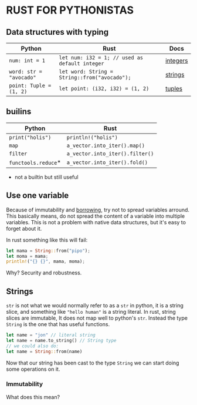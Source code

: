 <!--
.. title: Rust for pythonistas
.. slug: rust-for-pythonistas
.. status: draft
.. date: 2019-05-28 05:54:33 UTC-03:00
.. tags:
.. category:
.. link:
.. description:
.. type: text
-->

# RUST FOR PYTHONISTAS

## Data structures with typing

| Python                  | Rust                                           | Docs       |
| ----------------------- | ---------------------------------------------- | ---------- |
| `num: int = 1`          | `let num: i32 = 1; // used as default integer` | [integers] |
| `word: str = "avocado"` | `let word: String = String::from("avocado");`  | [strings]  |
| `point: Tuple = (1, 2)` | `let point: (i32, i32) = (1, 2)`               | [tuples]   |

## builins

| Python               | Rust                            |
| -------------------- | ------------------------------- |
| `print("holis")`     | `println!("holis")`             |
| `map`                | `a_vector.into_iter().map()`    |
| `filter`             | `a_vector.into_iter().filter()` |
| `functools.reduce`\* | `a_vector.into_iter().fold()`   |

- not a builtin but still useful

## Use one variable

Because of immutability and [borrowing][borrowing], try not to spread variables arround.
This basically means, do not spread the content of a variable into multiple variables.
This is not a problem with native data structures, but it's easy to forget about it.

In rust something like this will fail:

```rust
let mama = String::from("pipo");
let moma = mama;
println!("{} {}", mama, moma);
```

Why? Security and robustness.

## Strings

`str` is not what we would normally refer to as a `str` in python, it is a string slice,
and something like `"hello human"` is a string literal.
In rust, string slices are immutable,
It does not map well to python's `str`.
Instead the type `String` is the one that has useful functions.

```rust
let name = "jon" // literal string
let name = name.to_string() // String type
// we could also do:
let name = String::from(name)
```

Now that our string has been cast to the type `String` we can start doing some operations on it.


### Immutability

What does this mean?

[integers]: https://doc.rust-lang.org/book/ch03-02-data-types.html#integer-types
[strings]: https://doc.rust-lang.org/book/ch08-02-strings.html
[tuples]: https://doc.rust-lang.org/book/ch03-02-data-types.html#the-tuple-type
[borrowing]: https://doc.rust-lang.org/book/ch04-02-references-and-borrowing.html